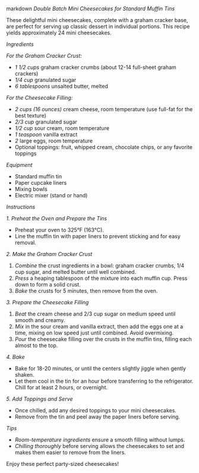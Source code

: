 markdown
*Double Batch Mini Cheesecakes for Standard Muffin Tins*

These delightful mini cheesecakes, complete with a graham cracker base, are perfect for serving up classic dessert in individual portions. This recipe yields approximately 24 mini cheesecakes.

*Ingredients*

*For the Graham Cracker Crust:*
- *1 1/2 cups* graham cracker crumbs (about 12-14 full-sheet graham crackers)
- *1/4 cup* granulated sugar
- *6 tablespoons* unsalted butter, melted

*For the Cheesecake Filling:*
- *2 cups (16 ounces)* cream cheese, room temperature (use full-fat for the best texture)
- *2/3 cup* granulated sugar
- *1/2 cup* sour cream, room temperature
- *1 teaspoon* vanilla extract
- *2* large eggs, room temperature
- Optional toppings: fruit, whipped cream, chocolate chips, or any favorite toppings

*Equipment*
- Standard muffin tin
- Paper cupcake liners
- Mixing bowls
- Electric mixer (stand or hand)

*Instructions*

*1. Preheat the Oven and Prepare the Tins*
- Preheat your oven to 325°F (163°C).
- Line the muffin tin with paper liners to prevent sticking and for easy removal.

*2. Make the Graham Cracker Crust*
1. *Combine* the crust ingredients in a bowl: graham cracker crumbs, 1/4 cup sugar, and melted butter until well combined.
2. *Press* a heaping tablespoon of the mixture into each muffin cup. Press down to form a solid crust.
3. *Bake* the crusts for 5 minutes, then remove from the oven.

*3. Prepare the Cheesecake Filling*
1. *Beat* the cream cheese and 2/3 cup sugar on medium speed until smooth and creamy.
2. *Mix* in the sour cream and vanilla extract, then add the eggs one at a time, mixing on low speed just until combined. Avoid overmixing.
3. *Pour* the cheesecake filling over the crusts in the muffin tins, filling each almost to the top.

*4. Bake*
- Bake for 18-20 minutes, or until the centers slightly jiggle when gently shaken.
- Let them cool in the tin for an hour before transferring to the refrigerator. Chill for at least 2 hours, or overnight.

*5. Add Toppings and Serve*
- Once chilled, add any desired toppings to your mini cheesecakes.
- Remove from the tin and peel away the paper liners before serving.

*Tips*
- *Room-temperature ingredients* ensure a smooth filling without lumps.
- *Chilling thoroughly* before serving allows the cheesecakes to set and makes them easier to remove from the liners.

Enjoy these perfect party-sized cheesecakes!
